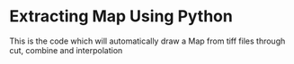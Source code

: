 # Extracting Map Using Python
This is the code which will automatically draw a Map from tiff files through cut, combine and interpolation
